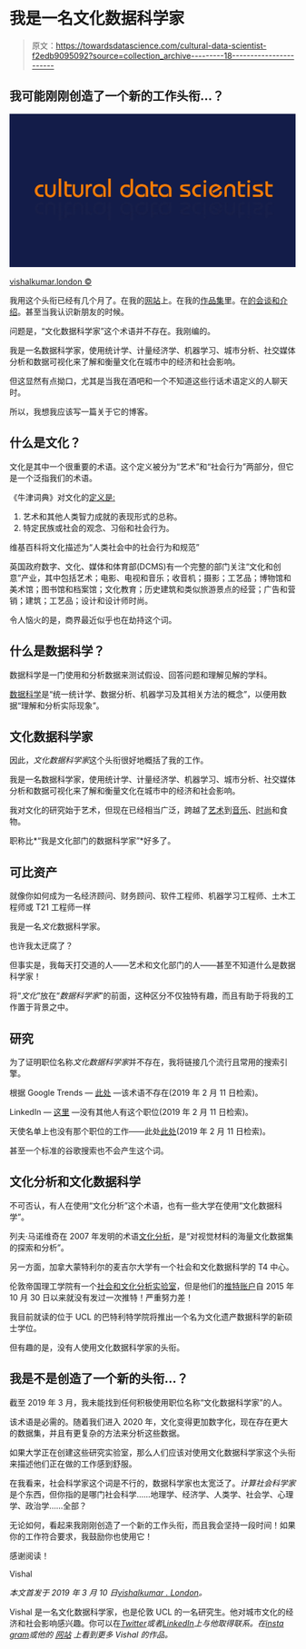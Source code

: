 # 我是一名文化数据科学家

> 原文：<https://towardsdatascience.com/cultural-data-scientist-f2edb9095092?source=collection_archive---------18----------------------->

## 我可能刚刚创造了一个新的工作头衔…？

![](img/0a5091047bdf49078661103123fbc635.png)

[vishalkumar.london ©](https://vishalkumar.london/)

我用这个头衔已经有几个月了。在我的[网站](https://vishalkumar.london/)上。在我的[作品集](https://docs.google.com/presentation/d/19SyqXgL7fCI7wIBiLK78SpcUSSGd8fEVk26LSQtbsyI/edit?usp=sharing)里。在[的会谈和介绍](https://sites.google.com/view/vishalkumarlondon/presentations/data-science-for-arts-and-culture?authuser=0)。甚至当我认识新朋友的时候。

问题是，“文化数据科学家”这个术语并不存在。我刚编的。

我是一名数据科学家，使用统计学、计量经济学、机器学习、城市分析、社交媒体分析和数据可视化来了解和衡量文化在城市中的经济和社会影响。

但这显然有点拗口，尤其是当我在酒吧和一个不知道这些行话术语定义的人聊天时。

所以，我想我应该写一篇关于它的博客。

## 什么是文化？

文化是其中一个很重要的术语。这个定义被分为“艺术”和“社会行为”两部分，但它是一个泛指我们的术语。

《牛津词典》对文化的[定义是:](https://en.oxforddictionaries.com/definition/culture)

1.  艺术和其他人类智力成就的表现形式的总称。
2.  特定民族或社会的观念、习俗和社会行为。

维基百科将文化描述为“人类社会中的社会行为和规范”

英国政府数字、文化、媒体和体育部(DCMS)有一个完整的部门关注“文化和创意”产业，其中包括艺术；电影、电视和音乐；收音机；摄影；工艺品；博物馆和美术馆；图书馆和档案馆；文化教育；历史建筑和类似旅游景点的经营；广告和营销；建筑；工艺品；设计和设计师时尚。

令人恼火的是，商界最近似乎也在劫持这个词。

## **什么是数据科学？**

数据科学是一门使用和分析数据来测试假设、回答问题和理解见解的学科。

[数据科学](https://en.wikipedia.org/wiki/Data_science)是“统一统计学、数据分析、机器学习及其相关方法的概念”，以便用数据“理解和分析实际现象”。

## 文化数据科学家

因此，*文化数据科学家*这个头衔很好地概括了我的工作。

我是一名数据科学家，使用统计学、计量经济学、机器学习、城市分析、社交媒体分析和数据可视化来了解和衡量文化在城市中的经济和社会影响。

我对文化的研究始于艺术，但现在已经相当广泛，跨越了[艺术](https://datastudio.google.com/open/10vokOkG-XN5L9TyTM8xbwPOBVYYLE2GV)到[音乐](https://datastudio.google.com/open/1iFCO-OjkJtMEmE_1OLsfPPI3ORqEdGIv)、[时尚](https://datastudio.google.com/open/1ePKpgGWY9o_7w2tKtSO4TMMknWkhdzAu)和食物。

职称比*“我是文化部门的数据科学家”*好多了。

## 可比资产

就像你如何成为一名经济顾问、财务顾问、软件工程师、机器学习工程师、土木工程师或 T21 工程师一样

我是一名*文化*数据科学家。

也许我太迂腐了？

但事实是，我每天打交道的人——艺术和文化部门的人——甚至不知道什么是数据科学家！

将“*文化*”放在“*数据科学家*”的前面，这种区分不仅独特有趣，而且有助于将我的工作置于背景之中。

## 研究

为了证明职位名称*文化数据科学家*并不存在，我将链接几个流行且常用的搜索引擎。

根据 Google Trends — [此处](https://trends.google.com/trends/explore?date=all&q=cultural%20data%20scientist) —该术语不存在(2019 年 2 月 11 日检索)。

LinkedIn — [这里](https://www.linkedin.com/search/results/people/?keywords=cultural%20data%20scientist&origin=SWITCH_SEARCH_VERTICAL) —没有其他人有这个职位(2019 年 2 月 11 日检索)。

天使名单上也没有那个职位的工作——此处[此处](https://angel.co/search?q=cultural%20data%20scientist)(2019 年 2 月 11 日检索)。

甚至一个标准的谷歌搜索也不会产生这个词。

## 文化分析和文化数据科学

不可否认，有人在使用“文化分析”这个术语，也有一些大学在使用“文化数据科学”。

列夫·马诺维奇在 2007 年发明的术语[文化分析](https://en.wikipedia.org/wiki/Cultural_analytics)，是“对视觉材料的海量文化数据集的探索和分析”。

另一方面，加拿大蒙特利尔的麦吉尔大学有一个社会和文化数据科学的 T4 中心。

伦敦帝国理工学院有一个[社会和文化分析实验室](https://www.imperial.ac.uk/data-science/research/multidisciplinary-labs/social-and-cultural-analytics-lab/)，但是他们的[推特账户](https://twitter.com/SOCA_Lab)自 2015 年 10 月 30 日以来就没有发过一次推特！严重努力差！

我目前就读的位于 UCL 的巴特利特学院将推出一个名为文化遗产数据科学的新硕士学位。

但有趣的是，没有人使用文化数据科学家的头衔。

## 我是不是创造了一个新的头衔…？

截至 2019 年 3 月，我未能找到任何积极使用职位名称“文化数据科学家”的人。

该术语是必需的。随着我们进入 2020 年，文化变得更加数字化，现在存在更大的数据集，并且有更复杂的方法来分析这些数据。

如果大学正在创建这些研究实验室，那么人们应该对使用文化数据科学家这个头衔来描述他们正在做的工作感到舒服。

在我看来，社会科学家这个词是不行的，数据科学家也太宽泛了。*计算社会科学家*是个东西，但你指的是哪门社会科学……地理学、经济学、人类学、社会学、心理学、政治学……全部？

无论如何，看起来我刚刚创造了一个新的工作头衔，而且我会坚持一段时间！如果你的工作符合要求，我鼓励你也使用它！

感谢阅读！

Vishal

*本文首发于 2019 年 3 月 10 日*[*vishalkumar . London*](https://vishalkumar.london/cultural-data-scientist/im-a-cultural-data-scientist)*。*

Vishal 是一名文化数据科学家，也是伦敦 UCL 的一名研究生。他对城市文化的经济和社会影响感兴趣。你可以在[*Twitter*](https://twitter.com/vishalkumarldn)*或者*[*LinkedIn*](https://www.linkedin.com/in/vishalkumarlondon/)*上与他取得联系。在*[*insta gram*](https://www.instagram.com/vishalkumar.london/)*或他的* [*网站*](https://vishalkumar.london/) *上看到更多 Vishal 的作品。*